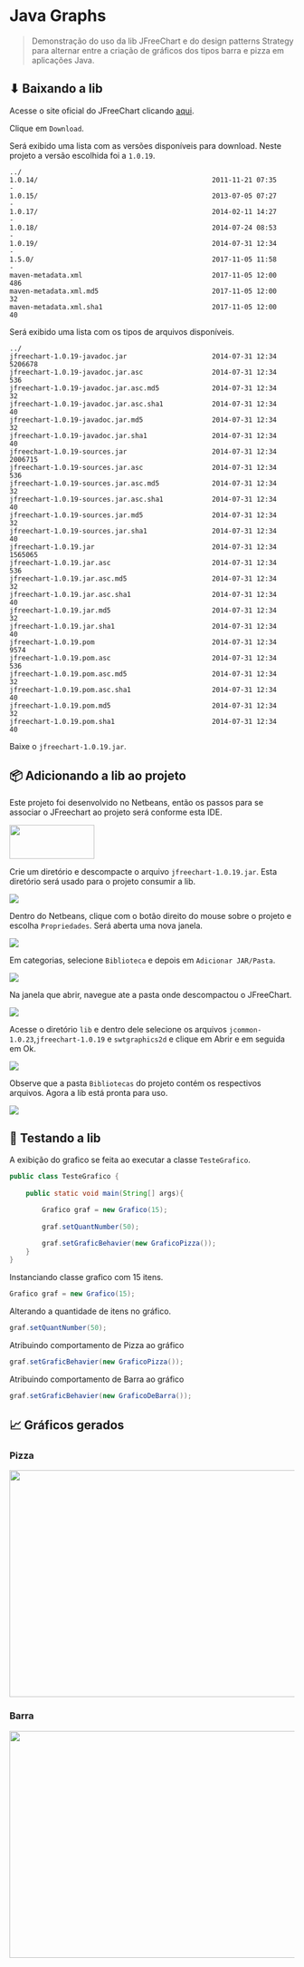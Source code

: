 # Java Graphs

> Demonstração do uso da lib JFreeChart e do design patterns Strategy para alternar entre a criação de gráficos dos tipos barra e pizza em aplicações Java.

## ⬇ Baixando a lib

Acesse o site oficial do JFreeChart clicando [aqui](http://www.jfree.org/jfreechart/).

Clique em `Download`.

Será exibido uma lista com as versões disponíveis para download.
Neste projeto a versão escolhida foi a `1.0.19`.
```
../
1.0.14/                                           2011-11-21 07:35         -      
1.0.15/                                           2013-07-05 07:27         -      
1.0.17/                                           2014-02-11 14:27         -      
1.0.18/                                           2014-07-24 08:53         -      
1.0.19/                                           2014-07-31 12:34         -      
1.5.0/                                            2017-11-05 11:58         -      
maven-metadata.xml                                2017-11-05 12:00       486      
maven-metadata.xml.md5                            2017-11-05 12:00        32      
maven-metadata.xml.sha1                           2017-11-05 12:00        40  
```

Será exibido uma lista com os tipos de arquivos disponíveis.
```
../
jfreechart-1.0.19-javadoc.jar                     2014-07-31 12:34   5206678      
jfreechart-1.0.19-javadoc.jar.asc                 2014-07-31 12:34       536      
jfreechart-1.0.19-javadoc.jar.asc.md5             2014-07-31 12:34        32      
jfreechart-1.0.19-javadoc.jar.asc.sha1            2014-07-31 12:34        40      
jfreechart-1.0.19-javadoc.jar.md5                 2014-07-31 12:34        32      
jfreechart-1.0.19-javadoc.jar.sha1                2014-07-31 12:34        40      
jfreechart-1.0.19-sources.jar                     2014-07-31 12:34   2006715      
jfreechart-1.0.19-sources.jar.asc                 2014-07-31 12:34       536      
jfreechart-1.0.19-sources.jar.asc.md5             2014-07-31 12:34        32      
jfreechart-1.0.19-sources.jar.asc.sha1            2014-07-31 12:34        40      
jfreechart-1.0.19-sources.jar.md5                 2014-07-31 12:34        32      
jfreechart-1.0.19-sources.jar.sha1                2014-07-31 12:34        40      
jfreechart-1.0.19.jar                             2014-07-31 12:34   1565065      
jfreechart-1.0.19.jar.asc                         2014-07-31 12:34       536      
jfreechart-1.0.19.jar.asc.md5                     2014-07-31 12:34        32      
jfreechart-1.0.19.jar.asc.sha1                    2014-07-31 12:34        40      
jfreechart-1.0.19.jar.md5                         2014-07-31 12:34        32      
jfreechart-1.0.19.jar.sha1                        2014-07-31 12:34        40      
jfreechart-1.0.19.pom                             2014-07-31 12:34      9574      
jfreechart-1.0.19.pom.asc                         2014-07-31 12:34       536      
jfreechart-1.0.19.pom.asc.md5                     2014-07-31 12:34        32      
jfreechart-1.0.19.pom.asc.sha1                    2014-07-31 12:34        40      
jfreechart-1.0.19.pom.md5                         2014-07-31 12:34        32      
jfreechart-1.0.19.pom.sha1                        2014-07-31 12:34        40 
```

Baixe o `jfreechart-1.0.19.jar`.

## 📦 Adicionando a lib ao projeto

Este projeto foi desenvolvido no Netbeans, então os passos para se associar o JFreechart ao projeto será conforme esta IDE.

<a href="https://netbeans.apache.org/download/index.html"><img src="/img/netbeans.PNG" width="150" height="60"></a>

Crie um diretório e descompacte o arquivo `jfreechart-1.0.19.jar`. Esta diretório será usado para o projeto consumir a lib.

<img src="/img/dir1.PNG">

Dentro do Netbeans, clique com o botão direito do mouse sobre o projeto e escolha `Propriedades`. Será aberta uma nova janela.

<img src="/img/janela.PNG">

Em categorias, selecione `Biblioteca` e depois em `Adicionar JAR/Pasta`.

<img src="/img/add.PNG">

Na janela que abrir, navegue ate a pasta onde descompactou o JFreeChart.

<img src="/img/dir2.PNG">

Acesse o diretório `lib` e dentro dele selecione os arquivos `jcommon-1.0.23`,`jfreechart-1.0.19` e `swtgraphics2d` e clique em Abrir e em seguida em Ok.

<img src="/img/lib.PNG">

Observe que a pasta `Bibliotecas` do projeto contém os respectivos arquivos. Agora a lib está pronta para uso.

<img src="/img/ok.PNG">

## 📑 Testando a lib

A exibição do grafico se feita ao executar a classe `TesteGrafico`.

```java
public class TesteGrafico {
    
    public static void main(String[] args){

        Grafico graf = new Grafico(15);
        
        graf.setQuantNumber(50);

        graf.setGraficBehavier(new GraficoPizza());  
    }
}
```

Instanciando classe grafico com 15 itens.
```java
Grafico graf = new Grafico(15);
```

Alterando a quantidade de itens no gráfico.
```java
graf.setQuantNumber(50);
```

Atribuindo comportamento de Pizza ao gráfico
```java
graf.setGraficBehavier(new GraficoPizza());
```

Atribuindo comportamento de Barra ao gráfico
```java
graf.setGraficBehavier(new GraficoDeBarra());
```

## 📈 Gráficos gerados 

### Pizza

<img src="/img/pizza.png" width="600" height="400">

### Barra

<img src="/img/barra.png" width="600" height="400">
